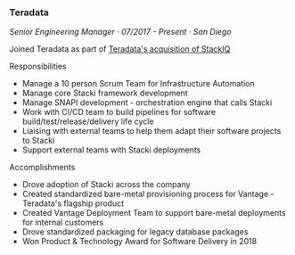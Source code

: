 ### Teradata
*Senior Engineering Manager &middot; 07/2017 - Present &middot; San Diego*

Joined Teradata as part of [Teradata's acquisition of StackIQ](https://www.teradata.com/Press-Releases/2017/Teradata-Acquires-San-Diego-based-Start-up)

Responsibilities

- Manage a 10 person Scrum Team for Infrastructure Automation
- Manage core Stacki framework development
- Manage SNAPI development - orchestration engine that calls Stacki
- Work with CI/CD team to build pipelines for software
  build/test/release/delivery life cycle
- Liaising with external teams to help them adapt their software projects to
  Stacki
- Support external teams with Stacki deployments

Accomplishments

- Drove adoption of Stacki across the company
- Created standardized bare-metal provisioning process for Vantage - Teradata's
  flagship product
- Created Vantage Deployment Team to support bare-metal deployments for internal
  customers
- Drove standardized packaging for legacy database packages
- Won Product &amp; Technology Award for Software Delivery in 2018

